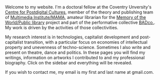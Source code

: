 <!--
.. title: .
-->

Welcome to my website. I'm a doctoral fellow at the Coventry Unversity's [Centre for Postdigital Cultures](http://www.coventry.ac.uk/research/areas-of-research/postdigital-cultures/), member of the theory and publishing team of [Multimedia Institute/MAMA](http://www.mi2.hr/en/), amateur librarian for the [Memory of the World/Public library](https://memoryoftheworld.org/) project and part of the performative collective [BADco.](http://badco.hr/). My work is driven by the activities of those collectivities.

My research interest is in technologies, capitalist development and post-capitalist transition, with a particular focus on economies of intellectual property and unevenness of techno-science. Sometimes I also write and present on theatre, dance and politics. In these pages you will find my writings, information on artworks I contributed to and my professional biography. Click on the sidebar and everything will be revealed.

If you wish to contact me, my email is my first and last name at gmail.com.
